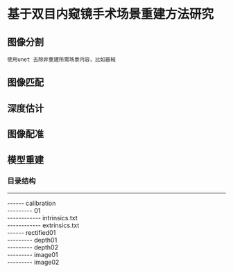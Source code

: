 # 基于双目内窥镜手术场景重建方法研究
## 图像分割
    使用unet 去除非重建所需场景内容，比如器械
## 图像匹配
## 深度估计
## 图像配准
## 模型重建
### 目录结构
---
------ calibration <br/>
--------- 01 <br/>
------------ intrinsics.txt <br/>
------------ extrinsics.txt <br/>
------ rectified01 <br/>
--------- depth01 <br/>
--------- depth02 <br/>
--------- image01 <br/> 
--------- image02 <br/>

